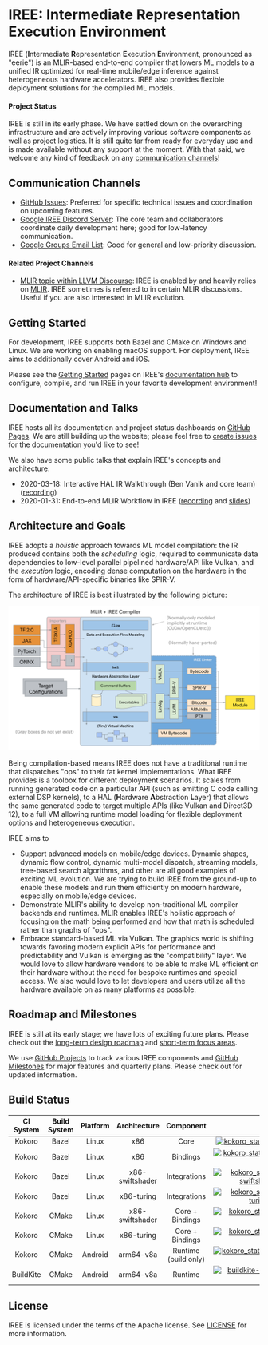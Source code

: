 # IREE: Intermediate Representation Execution Environment

IREE (**I**ntermediate **R**epresentation **E**xecution **E**nvironment,
pronounced as "eerie") is an MLIR-based end-to-end compiler that lowers ML
models to a unified IR optimized for real-time mobile/edge inference against
heterogeneous hardware accelerators. IREE also provides flexible deployment
solutions for the compiled ML models.

#### Project Status

IREE is still in its early phase. We have settled down on the overarching
infrastructure and are actively improving various software components as well as
project logistics. It is still quite far from ready for everyday use and is made
available without any support at the moment. With that said, we welcome any kind
of feedback on any [communication channels](#communication-channels)!

## Communication Channels

*   [GitHub Issues](https://github.com/google/iree/issues): Preferred for
    specific technical issues and coordination on upcoming features.
*   [Google IREE Discord Server](https://discord.gg/26P4xW4): The core team and
    collaborators coordinate daily development here; good for low-latency
    communication.
*   [Google Groups Email List](https://groups.google.com/forum/#!forum/iree-discuss):
    Good for general and low-priority discussion.

#### Related Project Channels

*   [MLIR topic within LLVM Discourse](https://llvm.discourse.group/c/llvm-project/mlir/31):
    IREE is enabled by and heavily relies on [MLIR](https://mlir.llvm.org). IREE
    sometimes is referred to in certain MLIR discussions. Useful if you are also
    interested in MLIR evolution.

## Getting Started

For development, IREE supports both Bazel and CMake on Windows and Linux. We are
working on enabling macOS support. For deployment, IREE aims to additionally
cover Android and iOS.

Please see the [Getting Started](https://google.github.io/iree/get-started)
pages on IREE's [documentation hub](https://google.github.io/iree) to configure,
compile, and run IREE in your favorite development environment!

## Documentation and Talks

IREE hosts all its documentation and project status dashboards on
[GitHub Pages](https://google.github.io/iree). We are still building up the
website; please feel free to
[create issues](https://github.com/google/iree/issues) for the documentation
you'd like to see!

We also have some public talks that explain IREE's concepts and architecture:

*   2020-03-18: Interactive HAL IR Walkthrough (Ben Vanik and core team)
    ([recording](https://drive.google.com/file/d/1_sWDgAPDfrGQZdxAapSA90AD1jVfhp-f/view?usp=sharing))
*   2020-01-31: End-to-end MLIR Workflow in IREE
    ([recording](https://drive.google.com/open?id=1os9FaPodPI59uj7JJI3aXnTzkuttuVkR)
    and
    [slides](https://drive.google.com/open?id=1RCQ4ZPQFK9cVgu3IH1e5xbrBcqy7d_cEZ578j84OvYI))

## Architecture and Goals

IREE adopts a _holistic_ approach towards ML model compilation: the IR produced
contains both the _scheduling_ logic, required to communicate data dependencies
to low-level parallel pipelined hardware/API like Vulkan, and the _execution_
logic, encoding dense computation on the hardware in the form of
hardware/API-specific binaries like SPIR-V.

The architecture of IREE is best illustrated by the following picture:

![IREE Architecture](./docs/iree_architecture.svg)

Being compilation-based means IREE does not have a traditional runtime that
dispatches "ops" to their fat kernel implementations. What IREE provides is a
toolbox for different deployment scenarios. It scales from running generated
code on a particular API (such as emitting C code calling external DSP kernels),
to a HAL (**H**ardware **A**bstraction **L**ayer) that allows the same generated
code to target multiple APIs (like Vulkan and Direct3D 12), to a full VM
allowing runtime model loading for flexible deployment options and heterogeneous
execution.

IREE aims to

*   Support advanced models on mobile/edge devices. Dynamic shapes, dynamic flow
    control, dynamic multi-model dispatch, streaming models, tree-based search
    algorithms, and other are all good examples of exciting ML evolution. We are
    trying to build IREE from the ground-up to enable these models and run them
    efficiently on modern hardware, especially on mobile/edge devices.
*   Demonstrate MLIR's ability to develop non-traditional ML compiler backends
    and runtimes. MLIR enables IREE's holistic approach of focusing on the math
    being performed and how that math is scheduled rather than graphs of "ops".
*   Embrace standard-based ML via Vulkan. The graphics world is shifting towards
    favoring modern explicit APIs for performance and predictability and Vulkan
    is emerging as the "compatibility" layer. We would love to allow hardware
    vendors to be able to make ML efficient on their hardware without the need
    for bespoke runtimes and special access. We also would love to let
    developers and users utilize all the hardware available on as many platforms
    as possible.

## Roadmap and Milestones

IREE is still at its early stage; we have lots of exciting future plans. Please
check out the [long-term design roadmap](./docs/design_roadmap.md) and
[short-term focus areas](./docs/milestones.md).

We use [GitHub Projects](https://github.com/google/iree/projects) to track
various IREE components and
[GitHub Milestones](https://github.com/google/iree/milestones) for major
features and quarterly plans. Please check out for updated information.

## Build Status

CI System | Build System | Platform | Architecture    | Component            | Status
:-------: | :----------: | :------: | :-------------: | :------------------: | :----:
Kokoro    | Bazel        | Linux    | x86             | Core                 | [![kokoro_status_bazel_linux_x86_core](https://storage.googleapis.com/iree-oss-build-badges/bazel/linux/x86/core/main_status.svg)](https://storage.googleapis.com/iree-oss-build-badges/bazel/linux/x86/core/main_result.html)
Kokoro    | Bazel        | Linux    | x86             | Bindings             | [![kokoro_status_bazel_linux_x86_bindings](https://storage.googleapis.com/iree-oss-build-badges/bazel/linux/x86/bindings/main_status.svg)](https://storage.googleapis.com/iree-oss-build-badges/bazel/linux/x86/bindings/main_result.html)
Kokoro    | Bazel        | Linux    | x86-swiftshader | Integrations         | [![kokoro_status_bazel_linux_x86-swiftshader_integrations](https://storage.googleapis.com/iree-oss-build-badges/bazel/linux/x86-swiftshader/integrations/main_status.svg)](https://storage.googleapis.com/iree-oss-build-badges/bazel/linux/x86-swiftshader/integrations/main_result.html)
Kokoro    | Bazel        | Linux    | x86-turing      | Integrations         | [![kokoro_status_bazel_linux_x86-turing_integrations](https://storage.googleapis.com/iree-oss-build-badges/bazel/linux/x86-turing/integrations/main_status.svg)](https://storage.googleapis.com/iree-oss-build-badges/bazel/linux/x86-turing/integrations/main_result.html)
Kokoro    | CMake        | Linux    | x86-swiftshader | Core + Bindings      | [![kokoro_status_cmake_linux_x86-swiftshader](https://storage.googleapis.com/iree-oss-build-badges/cmake/linux/x86-swiftshader/main_status.svg)](https://storage.googleapis.com/iree-oss-build-badges/cmake/linux/x86-swiftshader/main_result.html)
Kokoro    | CMake        | Linux    | x86-turing      | Core + Bindings      | [![kokoro_status_cmake_linux_x86-turing](https://storage.googleapis.com/iree-oss-build-badges/cmake/linux/x86-turing/main_status.svg)](https://storage.googleapis.com/iree-oss-build-badges/cmake/linux/x86-turing/main_result.html)
Kokoro    | CMake        | Android  | arm64-v8a       | Runtime (build only) | [![kokoro_status_cmake_android_arm64-v8a](https://storage.googleapis.com/iree-oss-build-badges/cmake/android/arm64-v8a/main_status.svg)](https://storage.googleapis.com/iree-oss-build-badges/cmake/android/arm64-v8a/main_result.html)
BuildKite | CMake        | Android  | arm64-v8a       | Runtime              | [![buildkite-status-cmake-android-arm](https://badge.buildkite.com/a73df0ba9f4aa132650dd6676bc1e6c20d3d99ed6b24db2179.svg?branch=main)](https://buildkite.com/iree/iree-android-arm64-v8a/builds?branch=main)

## License

IREE is licensed under the terms of the Apache license. See [LICENSE](LICENSE)
for more information.
